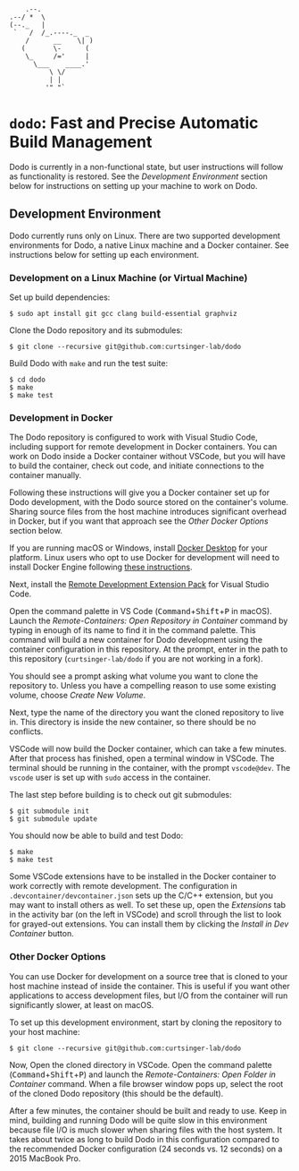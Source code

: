```
    .--.
.--/ *  \
(--._   |
 `   /  /_.----._  _
    /      __    \| )
   (       \-      (
    \_     /='     |
      \___    ____.'
          \ \/
          | |
         '" "`
```
# `dodo`: Fast and Precise Automatic Build Management
Dodo is currently in a non-functional state, but user instructions will follow as functionality is restored. See the *Development Environment* section below for instructions on setting up your machine to work on Dodo.

## Development Environment
Dodo currently runs only on Linux. There are two supported development environments for Dodo, a native Linux machine and a Docker container. See instructions below for setting up each environment.

### Development on a Linux Machine (or Virtual Machine)
Set up build dependencies:
```
$ sudo apt install git gcc clang build-essential graphviz
```

Clone the Dodo repository and its submodules:
```
$ git clone --recursive git@github.com:curtsinger-lab/dodo
```

Build Dodo with `make` and run the test suite:
```
$ cd dodo
$ make
$ make test
```

### Development in Docker
The Dodo repository is configured to work with Visual Studio Code, including support for remote development in Docker containers. You can work on Dodo inside a Docker container without VSCode, but you will have to build the container, check out code, and initiate connections to the container manually.

Following these instructions will give you a Docker container set up for Dodo development, with the Dodo source stored on the container's volume. Sharing source files from the host machine introduces significant overhead in Docker, but if you want that approach see the *Other Docker Options* section below.

If you are running macOS or Windows, install [Docker Desktop](https://www.docker.com/products/docker-desktop) for your platform. Linux users who opt to use Docker for development will need to install Docker Engine following [these instructions](https://docs.docker.com/install/).

Next, install the [Remote Development Extension Pack](https://marketplace.visualstudio.com/items?itemName=ms-vscode-remote.vscode-remote-extensionpack) for Visual Studio Code.

Open the command palette in VS Code (<kbd>Command</kbd>+<kbd>Shift</kbd>+<kbd>P</kbd> in macOS). Launch the *Remote-Containers: Open Repository in Container* command by typing in enough of its name to find it in the command palette. This command will build a new container for Dodo development using the container configuration in this repository. At the prompt, enter in the path to this repository (`curtsinger-lab/dodo` if you are not working in a fork).

You should see a prompt asking what volume you want to clone the repository to. Unless you have a compelling reason to use some existing volume, choose *Create New Volume*.

Next, type the name of the directory you want the cloned repository to live in. This directory is inside the new container, so there should be no conflicts.

VSCode will now build the Docker container, which can take a few minutes. After that process has finished, open a terminal window in VSCode. The terminal should be running in the container, with the prompt `vscode@dev`. The `vscode` user is set up with `sudo` access in the container.

The last step before building is to check out git submodules:
```
$ git submodule init
$ git submodule update
```

You should now be able to build and test Dodo:
```
$ make
$ make test
```

Some VSCode extensions have to be installed in the Docker container to work correctly with remote development. The configuration in `.devcontainer/devcontainer.json` sets up the C/C++ extension, but you may want to install others as well. To set these up, open the *Extensions* tab in the activity bar (on the left in VSCode) and scroll through the list to look for grayed-out extensions. You can install them by clicking the *Install in Dev Container* button.

### Other Docker Options
You can use Docker for development on a source tree that is cloned to your host machine instead of inside the container. This is useful if you want other applications to access development files, but I/O from the container will run significantly slower, at least on macOS.

To set up this development environment, start by cloning the repository to your host machine:
```
$ git clone --recursive git@github.com:curtsinger-lab/dodo
```

Now, Open the cloned directory in VSCode. Open the command palette (<kbd>Command</kbd>+<kbd>Shift</kbd>+<kbd>P</kbd>) and launch the *Remote-Containers: Open Folder in Container* command. When a file browser window pops up, select the root of the cloned Dodo repository (this should be the default).

After a few minutes, the container should be built and ready to use. Keep in mind, building and running Dodo will be quite slow in this environment because file I/O is much slower when sharing files with the host system. It takes about twice as long to build Dodo in this configuration compared to the recommended Docker configuration (24 seconds vs. 12 seconds) on a 2015 MacBook Pro.
